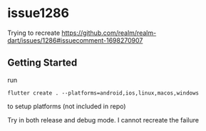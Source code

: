 # issue1286

Trying to recreate https://github.com/realm/realm-dart/issues/1286#issuecomment-1698270907

## Getting Started
run
```
flutter create . --platforms=android,ios,linux,macos,windows
```
to setup platforms (not included in repo)

Try in both release and debug mode. I cannot recreate the failure
